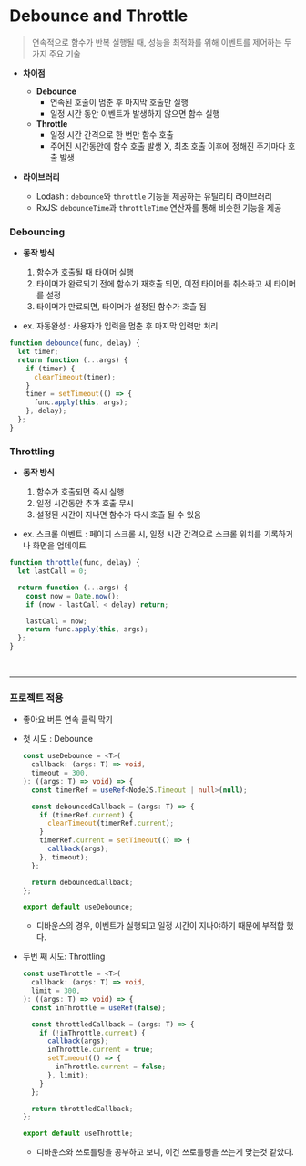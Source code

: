 # Debounce and Throttle

> 연속적으로 함수가 반복 실행될 때, 성능을 최적화를 위해 이벤트를 제어하는 두 가지 주요 기술

- **차이점**

  - **Debounce**
    - 연속된 호출이 멈춘 후 마지막 호출만 실행
    - 일정 시간 동안 이벤트가 발생하지 않으면 함수 실행
  - **Throttle**
    - 일정 시간 간격으로 한 번만 함수 호출
    - 주어진 시간동안에 함수 호출 발생 X, 최초 호출 이후에 정해진 주기마다 호출 발생

- **라이브러리**
  - Lodash : `debounce`와 `throttle` 기능을 제공하는 유틸리티 라이브러리
  - RxJS: `debounceTime`과 `throttleTime` 연산자를 통해 비슷한 기능을 제공

### Debouncing

- **동작 방식**

  1. 함수가 호출될 때 타이머 실행
  2. 타이머가 완료되기 전에 함수가 재호출 되면, 이전 타이머를 취소하고 새 타이머를 설정
  3. 타이머가 만료되면, 타이머가 설정된 함수가 호출 됨

- ex. 자동완성 : 사용자가 입력을 멈춘 후 마지막 입력만 처리

```js
function debounce(func, delay) {
  let timer;
  return function (...args) {
    if (timer) {
      clearTimeout(timer);
    }
    timer = setTimeout(() => {
      func.apply(this, args);
    }, delay);
  };
}
```

### Throttling

- **동작 방식**

  1. 함수가 호출되면 즉시 실행
  2. 일정 시간동안 추가 호출 무시
  3. 설정된 시간이 지나면 함수가 다시 호출 될 수 있음

- ex. 스크롤 이벤트 : 페이지 스크롤 시, 일정 시간 간격으로 스크롤 위치를 기록하거나 화면을 업데이트

```js
function throttle(func, delay) {
  let lastCall = 0;

  return function (...args) {
    const now = Date.now();
    if (now - lastCall < delay) return;

    lastCall = now;
    return func.apply(this, args);
  };
}
```

<br>

---

### 프로젝트 적용

- 좋아요 버튼 연속 클릭 막기

* 첫 시도 : Debounce

  ```ts
  const useDebounce = <T>(
    callback: (args: T) => void,
    timeout = 300,
  ): ((args: T) => void) => {
    const timerRef = useRef<NodeJS.Timeout | null>(null);

    const debouncedCallback = (args: T) => {
      if (timerRef.current) {
        clearTimeout(timerRef.current);
      }
      timerRef.current = setTimeout(() => {
        callback(args);
      }, timeout);
    };

    return debouncedCallback;
  };

  export default useDebounce;
  ```

  - 디바운스의 경우, 이벤트가 실행되고 일정 시간이 지나야하기 때문에 부적합 했다.

* 두번 째 시도: Throttling

  ```ts
  const useThrottle = <T>(
    callback: (args: T) => void,
    limit = 300,
  ): ((args: T) => void) => {
    const inThrottle = useRef(false);

    const throttledCallback = (args: T) => {
      if (!inThrottle.current) {
        callback(args);
        inThrottle.current = true;
        setTimeout(() => {
          inThrottle.current = false;
        }, limit);
      }
    };

    return throttledCallback;
  };

  export default useThrottle;
  ```

  - 디바운스와 쓰로틀링을 공부하고 보니, 이건 쓰로틀링을 쓰는게 맞는것 같았다.

